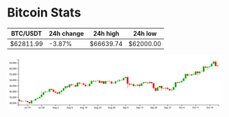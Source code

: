 # Bitcoin Stats

BTC/USDT|24h change|24h high|24h low|
|---|---|---|---|
|$62811.99|-3.87%|$66639.74|$62000.00|

<img src="./chart.svg">
